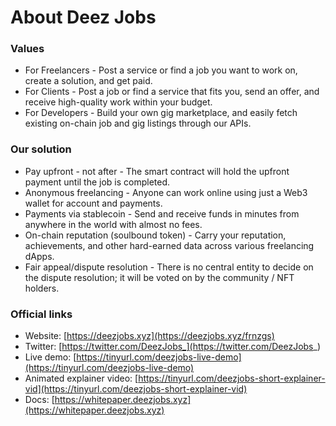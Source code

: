 # About Deez Jobs

### Values
* For Freelancers - Post a service or find a job you want to work on, create a solution, and get paid.
* For Clients - Post a job or find a service that fits you, send an offer, and receive high-quality work within your budget.
* For Developers - Build your own gig marketplace, and easily fetch existing on-chain job and gig listings through our APIs.

### Our solution
* Pay upfront - not after - The smart contract will hold the upfront payment until the job is completed.
* Anonymous freelancing - Anyone can work online using just a Web3 wallet for account and payments.
* Payments via stablecoin - Send and receive funds in minutes from anywhere in the world with almost no fees.
* On-chain reputation (soulbound token) - Carry your reputation, achievements, and other hard-earned data across various freelancing dApps.
* Fair appeal/dispute resolution - There is no central entity to decide on the dispute resolution; it will be voted on by the community / NFT holders.

### Official links
* Website: [https://deezjobs.xyz](https://deezjobs.xyz/frnzgs)
* Twitter: [https://twitter.com/DeezJobs_](https://twitter.com/DeezJobs_)
* Live demo: [https://tinyurl.com/deezjobs-live-demo](https://tinyurl.com/deezjobs-live-demo)
* Animated explainer video: [https://tinyurl.com/deezjobs-short-explainer-vid](https://tinyurl.com/deezjobs-short-explainer-vid)
* Docs: [https://whitepaper.deezjobs.xyz](https://whitepaper.deezjobs.xyz)
